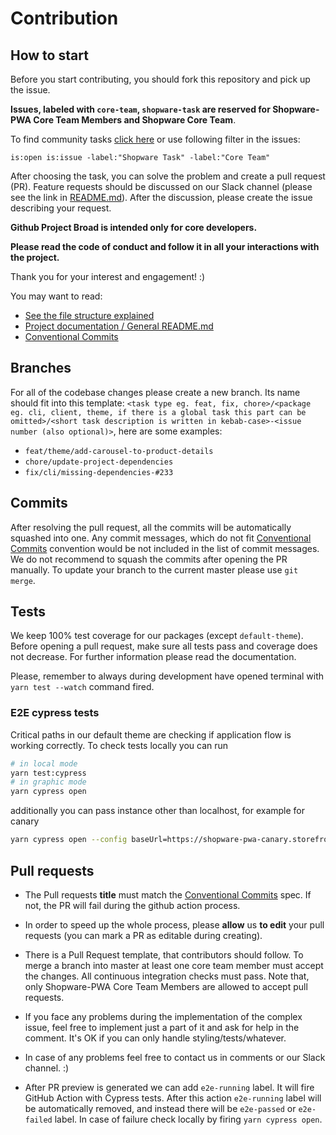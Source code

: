# Contribution

## How to start

Before you start contributing, you should fork this repository and pick up the issue.

**Issues, labeled with `core-team`, `shopware-task` are reserved for Shopware-PWA Core Team Members and Shopware Core Team**.

To find community tasks [click here](https://github.com/DivanteLtd/shopware-pwa/issues?utf8=%E2%9C%93&q=is%3Aopen+is%3Aissue+-label%3A%22Shopware+Task%22+-label%3A%22Core+Team%22+) or use following filter in the issues:

```
is:open is:issue -label:"Shopware Task" -label:"Core Team"
```

After choosing the task, you can solve the problem and create a pull request (PR). Feature requests should be discussed on our Slack channel (please see the link in [README.md](https://github.com/DivanteLtd/shopware-pwa)). After the discussion, please create the issue describing your request.

**Github Project Broad is intended only for core developers.**

**Please read the code of conduct and follow it in all your interactions with the project.**

Thank you for your interest and engagement! :)

You may want to read:

- [See the file structure explained](./structure)
- [Project documentation / General README.md](./)
- [Conventional Commits](https://www.conventionalcommits.org/en/v1.0.0/)

## Branches

For all of the codebase changes please create a new branch. Its name should fit into this template: `<task type eg. feat, fix, chore>/<package eg. cli, client, theme, if there is a global task this part can be omitted>/<short task description is written in kebab-case>-<issue number (also optional)>`, here are some examples:

- `feat/theme/add-carousel-to-product-details`
- `chore/update-project-dependencies`
- `fix/cli/missing-dependencies-#233`

## Commits

After resolving the pull request, all the commits will be automatically squashed into one. Any commit messages, which do not fit [Conventional Commits](https://www.conventionalcommits.org/en/v1.0.0/) convention would be not included in the list of commit messages. We do not recommend to squash the commits after opening the PR manually. To update your branch to the current master please use `git merge`.

## Tests

We keep 100% test coverage for our packages (except `default-theme`). Before opening a pull request, make sure all tests pass and coverage does not decrease. For further information please read the documentation.

Please, remember to always during development have opened terminal with `yarn test --watch` command fired.

### E2E cypress tests

Critical paths in our default theme are checking if application flow is working correctly. To check tests locally you can run

```bash
# in local mode
yarn test:cypress
# in graphic mode
yarn cypress open
```

additionally you can pass instance other than localhost, for example for canary

```bash
yarn cypress open --config baseUrl=https://shopware-pwa-canary.storefrontcloud.io/
```

## Pull requests

- The Pull requests **title** must match the [Conventional Commits](https://www.conventionalcommits.org/en/v1.0.0/) spec.
  If not, the PR will fail during the github action process.

- In order to speed up the whole process, please **allow** us **to edit** your pull requests (you can mark a PR as editable during creating).

- There is a Pull Request template, that contributors should follow. To merge a branch into master at least one core team member must accept the changes. All continuous integration checks must pass. Note that, only Shopware-PWA Core Team Members are allowed to accept pull requests.

- If you face any problems during the implementation of the complex issue, feel free to implement just a part of it and ask for help in the comment. It's OK if you can only handle styling/tests/whatever.

- In case of any problems feel free to contact us in comments or our Slack channel. :)

- After PR preview is generated we can add `e2e-running` label. It will fire GitHub Action with Cypress tests. After this action `e2e-running` label will be automatically removed, and instead there will be `e2e-passed` or `e2e-failed` label. In case of failure check locally by firing `yarn cypress open`.
